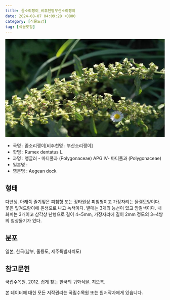 ```yaml
---
title: 좀소리쟁이_비추천명부산소리쟁이
date: 2024-08-07 04:09:28 +0800
category: [식물도감]
tag: [식물도감]
---
```




![좀소리쟁이[비추천명 : 부산소리쟁이]](/assets/img/fileUpload/plants/basic/Polygonaceae/Rumex/1556/1556_20160726151521954files_th2.jpg)
- 국명 : 좀소리쟁이[비추천명 : 부산소리쟁이]
- 학명 : Rumex dentatus L.
- 과명 : 앵글러 - 마디풀과 (Polygonaceae) APG Ⅳ- 마디풀과 (Polygonaceae)
- 일본명 : 
- 영문명 : Aegean dock


## 형태
다년생. 아래쪽 줄기잎은 피침형 또는 장타원상 피침형이고 가장자리는 물결모양이다. 꽃은 잎겨드랑이에 윤생으로 나고 녹색이다. 열매는 3개의 능선이 있고 암갈색이다. 내화피는 3개이고 삼각상 난형으로 길이 4~5mm, 가장자리에 길이 2mm 정도의 3~4쌍의 침상돌기가 있다.
## 분포
일본, 한국(남부, 울릉도, 제주특별자치도)
## 참고문헌
국립수목원. 2012. 쉽게 찾는 한국의 귀화식물. 지오북.






본 데이터에 대한 모든 저작권리는 국립수목원 또는 원저작자에게 있습니다.
